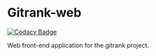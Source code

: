 Gitrank-web
===========

[![Codacy Badge](https://www.codacy.com/project/badge/e3f15c6b2d194f5a989708663ff718dc)](https://www.codacy.com/app/nikel092_2742/gitrank-web)

Web front-end application for the gitrank project.
